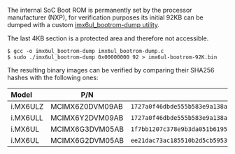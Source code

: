 The internal SoC Boot ROM is permanently set by the processor manufacturer (NXP), for
verification purposes its initial 92KB can be dumped with a custom
[imx6ul_bootrom-dump utility](https://github.com/usbarmory/usbarmory/blob/master/software/util/imx6ul_bootrom-dump.c).

The last 4KB section is a protected area and therefore not accessible.

```
$ gcc -o imx6ul_bootrom-dump imx6ul_bootrom-dump.c
$ sudo ./imx6ul_bootrom-dump 0x00000000 92 > imx6ul-bootrom-92K.bin
```

The resulting binary images can be verified by comparing their SHA256 hashes with the following ones:

| Model    | P/N             | SHA256                                                             |
|:---------|-----------------|--------------------------------------------------------------------|
| i.MX6ULZ | MCIMX6Z0DVM09AB | `1727a0f46dbde555b583e9a138ae359389974b7be4369ffd4a252a8730f7e59b` |
| i.MX6ULL | MCIMX6Y2DVM09AB | `1727a0f46dbde555b583e9a138ae359389974b7be4369ffd4a252a8730f7e59b` |
| i.MX6UL  | MCIMX6G3DVM05AB | `1f7bb1207c378e9b3da051b6195151661522eeaec17d557ecd855fb56eb374e7` |
| i.MX6UL  | MCIMX6G2DVM05AB | `ee21dac73ac185510b2d5cb5953db29cb2f20b95be8971a1b2f10b33d337b996` |
